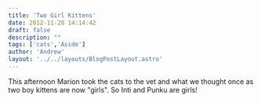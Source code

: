 ```yaml
---
title: 'Two Girl Kittens'
date: 2012-11-28 14:14:42
draft: false
description: ""
tags: ['cats','Aside']
author: 'Andrew'
layout: '../../layouts/BlogPostLayout.astro'
---
```


This afternoon Marion took the cats to the vet and what we thought once as two boy kittens are now "girls". So Inti and Punku are girls!
